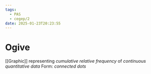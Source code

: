 ```yaml
---
tags:
  - PAS
  - cegep/2
date: 2025-01-23T20:23:55
---
```


# Ogive

[[Graphic]] representing *cumulative relative frequency* of *continuous quantitative data*
Form: *connected dots*
